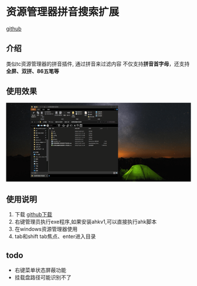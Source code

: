 # 资源管理器拼音搜索扩展

[github](https://github.com/sxzxs/explore_select_items)
## 介绍

类似tc资源管理器的拼音插件, 通过拼音来过滤内容
不仅支持**拼音首字母**，还支持**全屏、双拼、86五笔等**

## 使用效果
![使用效果](./picture/HOOK.gif)

## 使用说明
1. 下载 [github下载](https://github.com/sxzxs/explore_select_items/archive/refs/heads/master.zip)
2. 右键管理员执行exe程序,如果安装ahkv1,可以直接执行ahk脚本
3. 在windows资源管理器使用
4. tab和shift tab焦点、enter进入目录

## todo
* 右键菜单状态屏蔽功能
* 挂载盘路径可能识别不了